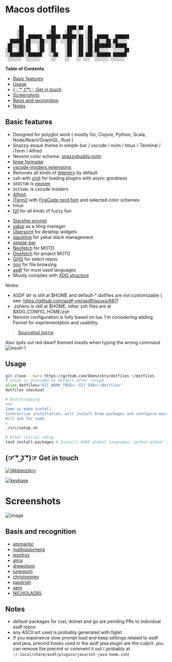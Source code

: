 # Macos dotfiles
```

      ██            ██     ████ ██  ██
     ░██           ░██    ░██░ ░░  ░██
     ░██  ██████  ██████ ██████ ██ ░██  █████   ██████
  ██████ ██░░░░██░░░██░ ░░░██░ ░██ ░██ ██░░░██ ██░░░░
 ██░░░██░██   ░██  ░██    ░██  ░██ ░██░███████░░█████
░██  ░██░██   ░██  ░██    ░██  ░██ ░██░██░░░░  ░░░░░██
░░██████░░██████   ░░██   ░██  ░██ ███░░██████ ██████
 ░░░░░░  ░░░░░░     ░░    ░░   ░░ ░░░  ░░░░░░ ░░░░░░

```

**Table of Contents**

- [Basic features](#basic-features)
- [Usage](#usage)
- [(☞ ͡° ͜ʖ ͡°)☞ Get in touch](#%E2%98%9E-%CD%A1%C2%B0-%CD%9C%CA%96-%CD%A1%C2%B0%E2%98%9E-get-in-touch)
- [Screenshots](#screenshots)
- [Basis and recognition](#basis-and-recognition)
- [Notes](#notes)

## Basic features
* Designed for polyglot work ( mostly Go, Clojure, Python, Scala, Node/React/GraphQL, Rust )
* Snazzy-esque theme in simple-bar / vscode / nvim / tmux / Terminal / iTerm / Alfred
* Neovim color scheme: [snazzybuddy.nvim](https://github.com/bbenzikry/snazzybuddy.nvim)
* [brew formulas](./.config/brewfile/Brewfile)
* [vscode-insiders extensions](./.config/code-insiders/Codefile)
* Removes all kinds of [telemtry](./profile/01-telemetry.zsh) by default
* zsh with [zinit](https://github.com/zdharma/zinit) for loading plugins with async goodness
* ``$EDITOR`` is [neovim](https://neovim.io)
* ``$VISUAL`` is vscode insiders
* [Alfred](https://www.alfredapp.com)
* [iTerm2](https://iterm2.com) with [FiraCode nerd font](https://github.com/ryanoasis/nerd-fonts/tree/master/patched-fonts/FiraCode) and selected color schemes
* tmux
* [fzf](https://github.com/junegunn/fzf) for all kinds of fuzzy fun
<!-- * [mcfly](https://github.com/cantino/mcfly) for smarter history search -->
* [Starship prompt](https://starship.rs)
* [yabai](https://github.com/koekeishiya/yabai) as a tiling manager
* [Übersicht](http://tracesof.net/uebersicht/) for desktop widgets
* [stackline](https://github.com/AdamWagner/stackline) for yabai stack management
* [simple-bar](https://github.com/Jean-Tinland/simple-bar)
* [Neofetch](https://github.com/dylanaraps/neofetch) for MOTD
* [Onefetch](https://github.com/o2sh/onefetch) for project MOTD
* [GHQ](https://github.com/x-motemen/ghq) for select repos
* [nnn](https://github.com/jarun/nnn) for file browsing
* [asdf](https://asdf-vm.com/) for most used languages
* Mostly complies with [XDG structure](https://specifications.freedesktop.org/basedir-spec/basedir-spec-0.6.html)

Notes:
* ASDF dir is still at $HOME and default-* dotfiles are not customizable ( see: https://github.com/asdf-vm/asdf/issues/687)
* .zshenv is still at $HOME, other zsh files are at $XDG_CONFIG_HOME/zsh
* Neovim configuration is fully based on lua. I'm considering adding Fennel for expirementation and usability. 

> [Sourcehut mirror](https://git.sr.ht/~bbenzikry/dotfiles)

Also spits out red dwarf themed insults when typing the wrong command
![insult-1](https://user-images.githubusercontent.com/1993348/110026305-27d7e400-7d39-11eb-9a27-2f9259842374.png)

## Usage
```bash
git clone --bare https://github.com/bbenzikry/dotfiles ~/dotfiles
# alias is provided by default after reload
alias dotfiles="GIT_WORK_TREE=~ GIT_DIR=~/dotfiles"
dotfiles checkout

# Bootstrapping
<<c
Same as make install.
Interactive installation, will install brew packages and configure macos defaults.
Will ask for sudo.
c
./src/setup.sh 

# After initial setup
task install-packages # Installs ASDF global languages, python global tooling ( via pipx ) and vscode extensions.
```

## (☞ ͡° ͜ʖ ͡°)☞ Get in touch

[![@bbenzikry](https://img.shields.io/twitter/follow/bbenzikry.svg?style=social&label=@bbenzikry)](https://twitter.com/bbenzikry)

[![keybase](https://badgen.net/keybase/pgp/beni)](https://keybase.io/beni)


# Screenshots
![image](https://user-images.githubusercontent.com/1993348/113521692-cdce7680-95a3-11eb-85ed-396b85725a28.png)



## Basis and recognition
- [atomantic](https://github.com/atomantic/dotfiles)
- [mathiasbynens](https://github.com/mathiasbynens/dotfiles)
- [jessfraz](https://github.com/jessfraz/dotfiles)
- [alrra](https://github.com/alrra/dotfiles)
- [drewolson](https://github.com/drewolson/vim_dotfiles)
- [junegunn](https://github.com/junegunn/dotfiles)
- [christoomey](https://github.com/christoomey/dotfiles)
- [paulirish](https://github.com/paulirish/dotfiles)
- [xero](https://github.com/xero/dotfiles)
- [NICHOLAS85](https://github.com/NICHOLAS85/dotfiles/)


## Notes
* default packages for rust, dotnet and go are pending PRs to individual asdf repos
* any ASCII art used is probably generated with figlet
* If you experience slow prompt load and keep settings related to asdf and java, precmd hooks used in the asdf java plugin are the culprit. you can remove the precmd or comment it out ( probably at ``~/.local/share/asdf/plugins/java/set-java-home.zsh``)
